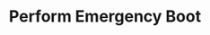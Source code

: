 ---
sidebar_position: 4
title: "Perform Emergency Boot"
sidebar_label: "Perform Emergency Boot"
description: "Boot Alpine Linux in emergency mode - access rescue mode, use single-user mode, perform emergency boot, and recover system access."
keywords:
  - "alpine emergency boot"
  - "rescue mode"
  - "single-user mode"
  - "emergency access"
  - "boot recovery"
tags:
  - alpine
  - emergency-boot
  - rescue-mode
  - single-user-mode
  - recovery
slug: /linux/alpine/troubleshooting/boot-issues/perform-emergency-boot
---
